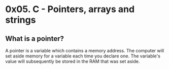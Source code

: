 # 0x05. C - Pointers, arrays and strings

## What is a pointer?
A pointer is a variable which contains a memory address.
The computer will set aside memory for a variable each time you declare one. The variable's value will subsequently be stored in the RAM that was set aside.